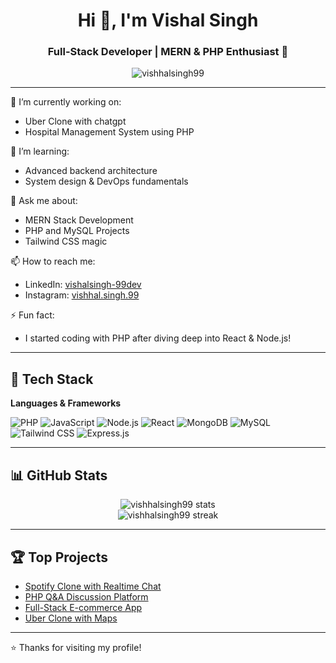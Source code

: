 
<h1 align="center">Hi 👋, I'm Vishal Singh</h1>
<h3 align="center">Full-Stack Developer | MERN & PHP Enthusiast 🚀</h3>

<p align="center">
  <img src="https://komarev.com/ghpvc/?username=vishhalsingh99&label=Profile%20views&color=0e75b6&style=flat" alt="vishhalsingh99" />
</p>

---

🔭 I’m currently working on:  
- Uber Clone with chatgpt  
- Hospital Management System using PHP  

🌱 I’m learning:  
- Advanced backend architecture  
- System design & DevOps fundamentals  

💬 Ask me about:  
- MERN Stack Development  
- PHP and MySQL Projects  
- Tailwind CSS magic  

📫 How to reach me:  
- LinkedIn: [vishalsingh-99dev](https://linkedin.com/in/vishalsingh-99dev)  
- Instagram: [vishhal.singh.99](https://instagram.com/vishhal.singh.99)  

⚡ Fun fact:  
- I started coding with PHP after diving deep into React & Node.js!  

---

## 🚀 Tech Stack

**Languages & Frameworks**

![PHP](https://img.shields.io/badge/-PHP-8892BF?style=flat&logo=php&logoColor=white)
![JavaScript](https://img.shields.io/badge/-JavaScript-F7DF1E?style=flat&logo=javascript&logoColor=black)
![Node.js](https://img.shields.io/badge/-Node.js-339933?style=flat&logo=node.js&logoColor=white)
![React](https://img.shields.io/badge/-React-61DAFB?style=flat&logo=react&logoColor=black)
![MongoDB](https://img.shields.io/badge/-MongoDB-47A248?style=flat&logo=mongodb&logoColor=white)
![MySQL](https://img.shields.io/badge/-MySQL-4479A1?style=flat&logo=mysql&logoColor=white)
![Tailwind CSS](https://img.shields.io/badge/-Tailwind_CSS-38B2AC?style=flat&logo=tailwind-css&logoColor=white)
![Express.js](https://img.shields.io/badge/-Express.js-000000?style=flat&logo=express&logoColor=white)

---

## 📊 GitHub Stats

<p align="center">
  <img src="https://github-readme-stats.vercel.app/api?username=vishhalsingh99&show_icons=true&theme=radical" alt="vishhalsingh99 stats" />
  <br/>
  <img src="https://github-readme-streak-stats.herokuapp.com/?user=vishhalsingh99&theme=radical" alt="vishhalsingh99 streak" />
</p>

---

## 🏆 Top Projects

- [Spotify Clone with Realtime Chat](https://github.com/vishhalsingh99/Spotify-Clone-with-chat)
- [PHP Q&A Discussion Platform](https://github.com/vishhalsingh99/Discuss)
- [Full-Stack E-commerce App](https://github.com/vishhalsingh99/E-commerce)
- [Uber Clone with Maps](https://github.com/vishhalsingh99/Uber_clone_mern)

---

⭐️ Thanks for visiting my profile!
